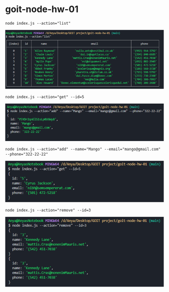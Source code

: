 # goit-node-hw-01

```
node index.js --action="list"
```

![list](./img/list.png)

```
node index.js --action="get" --id=5
```

![add contact](./img/add-contact.png)

```
node index.js --action="add" --name="Mango" --email="mango@gmail.com" --phone="322-22-22"
```

![get contact](./img/get-contact.png)

```
node index.js --action="remove" --id=3
```

![remove contact](./img/remove-contact.png)
